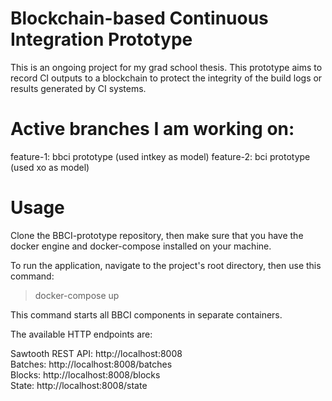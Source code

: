 # Blockchain-based Continuous Integration Prototype

This is an ongoing project for my grad school thesis. This prototype aims to record CI outputs to a blockchain to protect the integrity of the build logs or results generated by CI systems.

# Active branches I am working on:
feature-1: bbci prototype (used intkey as model)
feature-2: bci prototype (used xo as model)

# Usage
Clone the BBCI-prototype repository, then make sure that you have the docker engine and docker-compose installed on your machine.

To run the application, navigate to the project's root directory, then use this command:
    <blockquote>
        <p>docker-compose up</p>
    </blockquote>

This command starts all BBCI components in separate containers.

The available HTTP endpoints are:

Sawtooth REST API: http://localhost:8008 \
Batches: http://localhost:8008/batches \
Blocks: http://localhost:8008/blocks \
State: http://localhost:8008/state
